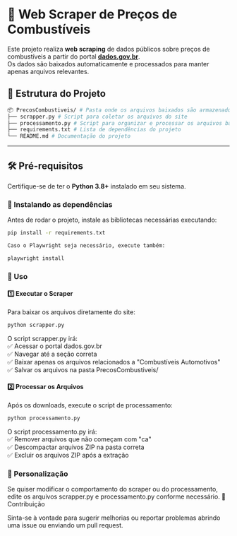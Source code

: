 # 🚀 Web Scraper de Preços de Combustíveis

Este projeto realiza **web scraping** de dados públicos sobre preços de combustíveis a partir do portal **[dados.gov.br](https://dados.gov.br/)**.  
Os dados são baixados automaticamente e processados para manter apenas arquivos relevantes.

## 📂 Estrutura do Projeto

```bash
📦 PrecosCombustiveis/ # Pasta onde os arquivos baixados são armazenados 
├── scrapper.py # Script para coletar os arquivos do site 
├── processamento.py # Script para organizar e processar os arquivos baixados 
├── requirements.txt # Lista de dependências do projeto 
└── README.md # Documentação do projeto
```

---

## 🛠️ **Pré-requisitos**
Certifique-se de ter o **Python 3.8+** instalado em seu sistema.  

### 🔹 Instalando as dependências  
Antes de rodar o projeto, instale as bibliotecas necessárias executando:

```bash
pip install -r requirements.txt

Caso o Playwright seja necessário, execute também:

playwright install
```

### 📌 Uso
#### 1️⃣ Executar o Scraper

Para baixar os arquivos diretamente do site:

```bash
python scrapper.py
```

O script scrapper.py irá:  
✅ Acessar o portal dados.gov.br  
✅ Navegar até a seção correta  
✅ Baixar apenas os arquivos relacionados a "Combustíveis Automotivos"  
✅ Salvar os arquivos na pasta PrecosCombustiveis/  

#### 2️⃣ Processar os Arquivos

Após os downloads, execute o script de processamento:

```bash
python processamento.py
```

O script processamento.py irá:  
✅ Remover arquivos que não começam com "ca"  
✅ Descompactar arquivos ZIP na pasta correta  
✅ Excluir os arquivos ZIP após a extração  

### 🔧 Personalização

Se quiser modificar o comportamento do scraper ou do processamento, edite os arquivos scrapper.py e processamento.py conforme necessário.
🤝 Contribuição

Sinta-se à vontade para sugerir melhorias ou reportar problemas abrindo uma issue ou enviando um pull request.
